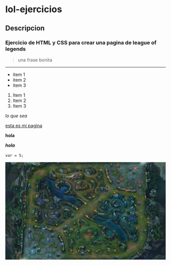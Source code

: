 # lol-ejercicios
## Descripcion
### Ejercicio de HTML y CSS para crear una pagina de league of legends
> una frase bonita 
***
* item 1
* item 2
* item 3
1. Item 1
2. Item 2
3. Item 3


*lo que sea*


[esta es mi pagina](https://holmercabrera.github.io/lol-ejercicios/)


**hola**


***hola***

`var = 5;`


![imagen](https://github.com/HolmerCabrera/lol-ejercicios/blob/main/grieta_del_invocador_1_crop1597518715443.png_976912859.png)
